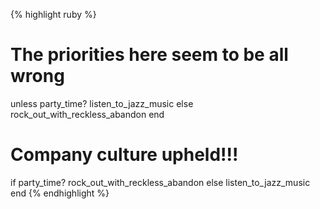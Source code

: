 {% highlight ruby %}
# The priorities here seem to be all wrong
unless party_time?
  listen_to_jazz_music
else
  rock_out_with_reckless_abandon
end

# Company culture upheld!!!
if party_time?
  rock_out_with_reckless_abandon
else
  listen_to_jazz_music
end
{% endhighlight %}
